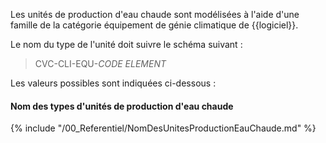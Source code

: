 Les unités de production d'eau chaude sont modélisées à l'aide d'une famille de la catégorie équipement de génie climatique de {{logiciel}}.

Le nom du type de l'unité  doit suivre le schéma suivant :

> CVC-CLI-EQU-_CODE ELEMENT_

Les valeurs possibles sont indiquées ci-dessous :

#### Nom des types d'unités de production d'eau chaude

{% include "/00_Referentiel/NomDesUnitesProductionEauChaude.md" %}
